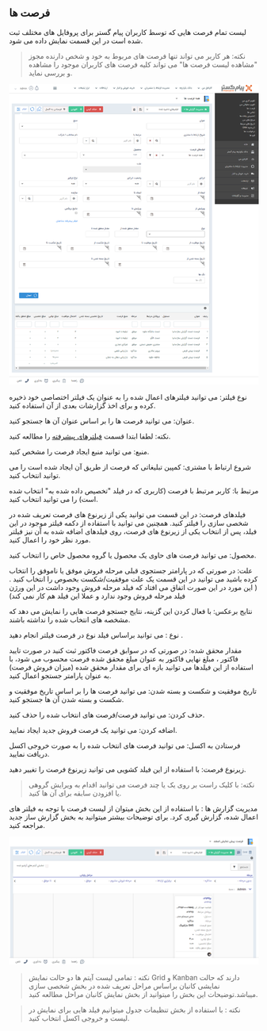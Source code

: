 ## فرصت ها
لیست تمام فرصت هایی که توسط کاربران پیام گستر برای پروفایل های مختلف ثبت شده است در این قسمت نمایش داده می شود.

> نکته: هر کاربر می تواند تنها فرصت های مربوط به خود و شخص دارنده مجوز "مشاهده لیست فرصت ها" می تواند کلیه فرصت های کاربران موجود را مشاهده و بررسی نماید.


![](OpportunitiesList.png)


نوع فیلتر: می توانید فیلترهای اعمال شده را به عنوان یک فیلتر اختصاصی خود ذخیره کرده و برای اخذ گزارشات بعدی از آن استفاده کنید.

عنوان: می توانید فرصت ها را بر اساس عنوان آن ها جستجو کنید.

نکته: لطفا ابتدا قسمت [فیلترهای پیشرفته](https://github.com/1stco/PayamGostarDocs/blob/master/help2.5.4/Customer-relationship-management/Advanced-filter/Advanced-filter.md) را مطالعه کنید.

منبع: می توانید منبع ایجاد فرصت را مشخص کنید.

شروع ارتباط با مشتری: کمپین تبلیغاتی که فرصت از طریق آن ایجاد شده است را می توانید انتخاب کنید.

مرتبط با: کاربر مرتبط با فرصت (کاربری که در فیلد "تخصیص داده شده به"  انتخاب شده است) را می توانید انتخاب کنید.

فیلدهای فرصت: در این قسمت می توانید یکی از زیرنوع های فرصت تعریف شده در شخصی سازی را فیلتر کنید. همچنین می توانید با استفاده از دکمه فیلتر موجود در این فیلد، پس از انتخاب یکی از زیرنوع های فرصت، روی فیلدهای اضافه شده به آن نیز فیلتر مورد نظر خود را اعمال کنید.

محصول: می توانید فرصت های حاوی یک محصول یا گروه محصول خاص را انتخاب کنید.

علت: در صورتی که در پارامتر جستجوی قبلی مرحله فروش موفق یا ناموفق را انتخاب کرده باشید می توانید در این قسمت یک علت موفقیت/شکست بخصوص را انتخاب کنید . ( این مورد در این صورت اتفاق می افتاد که فیلد مرحله فروش وجود داشت در این ورژن فیلد مرحله فروش وجود ندارد و عملا این فیلد هم کار نمی کند)

نتایج برعکس: با فعال کردن این گزینه، نتایج جستجو فرصت هایی را نمایش می دهد که مشخصه های انتخاب شده را نداشته باشند.

نوع : می توانید براساس فیلد نوع در فرصت  فیلتر انجام دهید .

مقدار محقق شده: در صورتی که در سوابق فرصت فاکتور ثبت کنید در صورت تایید فاکتور ، مبلغ نهایی فاکتور به عنوان مبلغ محقق شده فرصت محسوب می شود، با استفاده از این فیلدها می توانید بازه ای برای مقدار محقق شده (میزان فروش فرصت) به عنوان پارامتر جستجو اعمال کنید.

تاریخ موفقیت و شکست و بسته شدن: می توانید فرصت ها را بر اساس تاریخ موفقیت و شکست و بسته شدن آن ها جستجو کنید.

حذف کردن: می توانید فرصت/فرصت های  انتخاب شده را حذف کنید.

اضافه کردن: می توانید یک فرصت فروش جدید ایجاد نمایید.

فرستادن به اکسل: می توانید فرصت های انتخاب شده را به صورت خروجی اکسل دریافت نمایید.

زیرنوع فرصت: با استفاده از این فیلد کشویی می توانید زیرنوع فرصت را تغییر دهید.

> نکته: با کلیک راست بر روی یک یا چند فرصت می توانید اقدام به ویرایش گروهی یا افزودن سابقه برای آن ها کنید.


مدیریت گزارش ها :  با استفاده از این بخش میتوان از لیست فرصت با توجه به فیلتر های اعمال شده، گزارش گیری کرد. برای توضیحات بیشتر میتوانید به بخش گزارش ساز جدید مراجعه کنید.


![](12.png)


> نکته : تمامی لیست آیتم ها دو حالت نمایش Grid و Kanban دارند که حالت نمایشی کانبان براساس مراحل تعریف شده در بخش شخصی سازی میباشد.توضیحات این بخش را میتوانید از بخش نمایش کانبان مراحل مطالعه کنید.

> نکته :  با استفاده از بخش تنظیمات جدول میتوانیم فیلد هایی برای نمایش در لیست و خروجی اکسل انتخاب کنید.

